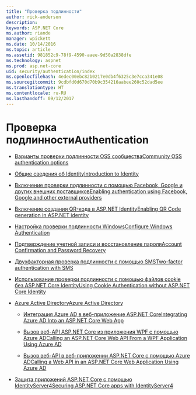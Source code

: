 ```yaml
---
title: "Проверка подлинности"
author: rick-anderson
description: 
keywords: ASP.NET Core
ms.author: riande
manager: wpickett
ms.date: 10/14/2016
ms.topic: article
ms.assetid: 981852c9-78f9-4590-aaee-9d50a2838dfe
ms.technology: aspnet
ms.prod: asp.net-core
uid: security/authentication/index
ms.openlocfilehash: 4edec00ebc82b0217e0db4f6325c3e7cca341e08
ms.sourcegitcommit: 9cdbfd0d670d70b9c354216aabee260c52dad5ee
ms.translationtype: HT
ms.contentlocale: ru-RU
ms.lasthandoff: 09/12/2017
---
```

# <a name="authentication"></a><span data-ttu-id="75350-103">Проверка подлинности</span><span class="sxs-lookup"><span data-stu-id="75350-103">Authentication</span></span>

* [<span data-ttu-id="75350-104">Варианты проверки подлинности OSS сообщества</span><span class="sxs-lookup"><span data-stu-id="75350-104">Community OSS authentication options</span></span>](community.md)

* [<span data-ttu-id="75350-105">Общие сведения об Identity</span><span class="sxs-lookup"><span data-stu-id="75350-105">Introduction to Identity</span></span>](identity.md)

* [<span data-ttu-id="75350-106">Включение проверки подлинности с помощью Facebook, Google и других внешних поставщиков</span><span class="sxs-lookup"><span data-stu-id="75350-106">Enabling authentication using Facebook, Google and other external providers</span></span>](social/index.md)

* [<span data-ttu-id="75350-107">Включение создания QR-кода в ASP.NET Identity</span><span class="sxs-lookup"><span data-stu-id="75350-107">Enabling QR Code generation in ASP.NET identity</span></span>](identity-enable-qrcodes.md)

* [<span data-ttu-id="75350-108">Настройка проверки подлинности Windows</span><span class="sxs-lookup"><span data-stu-id="75350-108">Configure Windows Authentication</span></span>](windowsauth.md)

* [<span data-ttu-id="75350-109">Подтверждение учетной записи и восстановление пароля</span><span class="sxs-lookup"><span data-stu-id="75350-109">Account Confirmation and Password Recovery</span></span>](accconfirm.md)

* [<span data-ttu-id="75350-110">Двухфакторная проверка подлинности с помощью SMS</span><span class="sxs-lookup"><span data-stu-id="75350-110">Two-factor authentication with SMS</span></span>](2fa.md)

* [<span data-ttu-id="75350-111">Использование проверки подлинности с помощью файлов cookie без ASP.NET Core Identity</span><span class="sxs-lookup"><span data-stu-id="75350-111">Using Cookie Authentication without ASP.NET Core Identity</span></span>](cookie.md)

* [<span data-ttu-id="75350-112">Azure Active Directory</span><span class="sxs-lookup"><span data-stu-id="75350-112">Azure Active Directory</span></span>](azure-active-directory/index.md)

  * [<span data-ttu-id="75350-113">Интеграция Azure AD в веб-приложение ASP.NET Core</span><span class="sxs-lookup"><span data-stu-id="75350-113">Integrating Azure AD Into an ASP.NET Core Web App</span></span>](https://azure.microsoft.com/documentation/samples/active-directory-dotnet-webapp-openidconnect-aspnetcore/)

  * [<span data-ttu-id="75350-114">Вызов веб-API ASP.NET Core из приложения WPF с помощью Azure AD</span><span class="sxs-lookup"><span data-stu-id="75350-114">Calling an ASP.NET Core Web API From a WPF Application Using Azure AD</span></span>](https://azure.microsoft.com/documentation/samples/active-directory-dotnet-native-aspnetcore/)

  * [<span data-ttu-id="75350-115">Вызов веб-API в веб-приложении ASP.NET Core с помощью Azure AD</span><span class="sxs-lookup"><span data-stu-id="75350-115">Calling a Web API in an ASP.NET Core Web Application Using Azure AD</span></span>](https://azure.microsoft.com/documentation/samples/active-directory-dotnet-webapp-webapi-openidconnect-aspnetcore/)

* [<span data-ttu-id="75350-116">Защита приложений ASP.NET Core с помощью IdentityServer4</span><span class="sxs-lookup"><span data-stu-id="75350-116">Securing ASP.NET Core apps with IdentityServer4</span></span>](https://identityserver4.readthedocs.io/release/)
